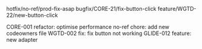 
hotfix/no-ref/prod-fix-asap
bugfix/CORE-21/fix-button-click
feature/WGTD-22/new-button-click

CORE-001 refactor: optimise performance
no-ref chore: add new codeowners file
WGTD-002 fix: fix button not working
GLIDE-012 feature: new adapter
